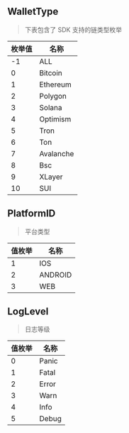 ## WalletType

> 下表包含了 SDK 支持的链类型枚举

| **枚举值** | **名称**  |
| ---------- | --------- |
| -1         | ALL       |
| 0          | Bitcoin   |
| 1          | Ethereum  |
| 2          | Polygon   |
| 3          | Solana    |
| 4          | Optimism  |
| 5          | Tron      |
| 6          | Ton       |
| 7          | Avalanche |
| 8          | Bsc       |
| 9          | XLayer    |
| 10         | SUI       |

## PlatformID

> 平台类型

| **值枚举** | **名称** |
| ---------- | -------- |
| 1          | IOS      |
| 2          | ANDROID  |
| 3          | WEB      |

## LogLevel

> 日志等级

| **值枚举** | **名称** |
| ---------- | -------- |
| 0          | Panic    |
| 1          | Fatal    |
| 2          | Error    |
| 3          | Warn     |
| 4          | Info     |
| 5          | Debug    |
